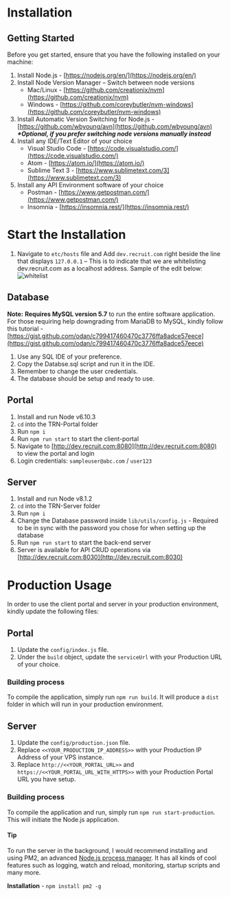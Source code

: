 
# Installation

## Getting Started
Before you get started, ensure that you have the following installed on your machine:

1. Install Node.js - [https://nodejs.org/en/](https://nodejs.org/en/)
2. Install Node Version Manager – Switch between node versions
    + Mac/Linux - [https://github.com/creationix/nvm](https://github.com/creationix/nvm)
    + Windows - [https://github.com/coreybutler/nvm-windows](https://github.com/coreybutler/nvm-windows)
3. Install Automatic Version Switching for Node.js - [https://github.com/wbyoung/avn](https://github.com/wbyoung/avn) **_*Optional, if you prefer switching node versions manually instead_**
4. Install any IDE/Text Editor of your choice
    + Visual Studio Code - [https://code.visualstudio.com/](https://code.visualstudio.com/) 
    + Atom - [https://atom.io/](https://atom.io/)
    + Sublime Text 3 - [https://www.sublimetext.com/3](https://www.sublimetext.com/3)
5. Install any API Environment software of your choice
    + Postman - [https://www.getpostman.com/](https://www.getpostman.com/)
    + Insomnia - [https://insomnia.rest/](https://insomnia.rest/)


# Start the Installation
1. Navigate to `etc/hosts` file and Add `dev.recruit.com` right beside the line that displays `127.0.0.1` – This is to indicate that we are whitelisting dev.recruit.com as a localhost address. Sample of the edit below:
![whitelist](https://imgur.com/P1vGA33.png)


## Database

**Note:** **Requires MySQL version 5.7** to run the entire software application. For those requiring help downgrading from MariaDB to MySQL, kindly follow this tutorial - [https://gist.github.com/odan/c799417460470c3776ffa8adce57eece](https://gist.github.com/odan/c799417460470c3776ffa8adce57eece)

1.	Use any SQL IDE of your preference.
2.	Copy the Databse.sql script and run it in the IDE.
3.	Remember to change the user credentials.
4.	The database should be setup and ready to use.


## Portal

1.	Install and run Node v6.10.3
2.	`cd` into the TRN-Portal folder
3.	Run `npm i`
4.	Run `npm run start` to start the client-portal
5.	Navigate to [http://dev.recruit.com:8080](http://dev.recruit.com:8080) to view the portal and login
6.	Login credentials: `sampleuser@abc.com` / `user123`


## Server

1.	Install and run Node v8.1.2
2.	`cd` into the TRN-Server folder
3.	Run `npm i`
4.	Change the Database password inside `lib/utils/config.js` - Required to be in sync with the password you chose for when setting up the database
5.	Run `npm run start` to start the back-end server
6.	Server is available for API CRUD operations via [http://dev.recruit.com:8030](http://dev.recruit.com:8030)


# Production Usage

In order to use the client portal and server in your production environment, kindly update the following files:

## Portal

1. Update the  `config/index.js` file.
2. Under the `build` object, update the `serviceUrl` with your Production URL of your choice.

### Building process
To compile the application, simply run `npm run build`. It will produce a `dist` folder in which will run in your production environment.

## Server

1. Update the `config/production.json` file.
2. Replace `<<YOUR_PRODUCTION_IP_ADDRESS>>` with your Production IP Address of your VPS instance.
2. Replace `http://<<YOUR_PORTAL_URL>>` and `https://<<YOUR_PORTAL_URL_WITH_HTTPS>>` with your Production Portal URL you have setup.

### Building process
To compile the application and run, simply run `npm run start-production`. This will initiate the Node.js application.

#### Tip
To run the server in the background, I would recommend installing and using PM2, an advanced [Node.js process manager](http://pm2.keymetrics.io/). It has all kinds of cool features such as logging, watch and reload, monitoring, startup scripts and many more.

**Installation** -  `npm install pm2 -g`
